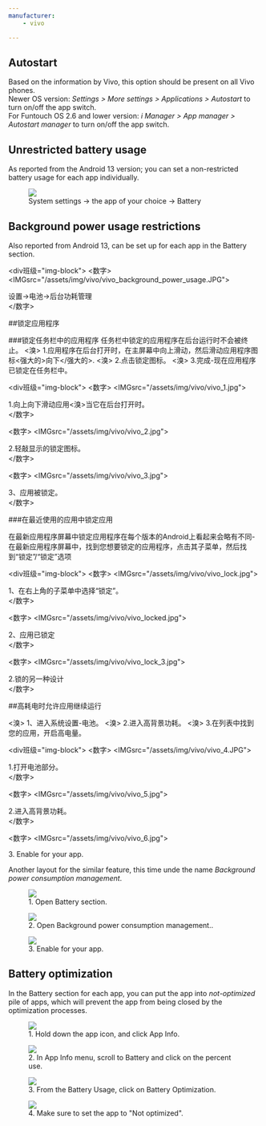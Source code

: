 ```yaml
---
manufacturer: 
    - vivo

---
```



## Autostart

Based on the information by Vivo, this option should be present on all Vivo phones.<br>
Newer OS version: *Settings > More settings > Applications > Autostart* to turn on/off the app switch.<br>
For Funtouch OS 2.6 and lower version: *i Manager > App manager > Autostart manager* to turn on/off the app switch.

## Unrestricted battery usage

As reported from the Android 13 version; you can set a non-restricted battery usage for each app individually.

<div class="img-block">
  <figure>
    <img src="/assets/img/vivo/vivo_battery_unrestricted.jpg">
    <figcaption> System settings → the app of your choice → Battery </figcaption>
  </figure>

</div>

## Background power usage restrictions

Also reported from Android 13, can be set up for each app in the Battery section.

<div班级="img-block">
  <数字>
    <IMGsrc="/assets/img/vivo/vivo_background_power_usage.JPG">
    <figcaption>设置→电池→后台功耗管理</figcaption>
  </数字>

</div>



##锁定应用程序

###锁定任务栏中的应用程序
任务栏中锁定的应用程序在后台运行时不会被终止。
<溴>
1.应用程序在后台打开时，在主屏幕中向上滑动，然后滑动应用程序图标<强大的>向下</强大的>.
<溴>
2.点击锁定图标。
<溴>
3.完成-现在应用程序已锁定在任务栏中。

<div班级="img-block">
  <数字>
    <IMGsrc="/assets/img/vivo/vivo_1.jpg">
    <figcaption>1.向上向下滑动应用<溴>当它在后台打开时。</figcaption>
  </数字>

  <数字>
    <IMGsrc="/assets/img/vivo/vivo_2.jpg">
    <figcaption>2.轻敲显示的锁定图标。</figcaption>
  </数字>

  <数字>
    <IMGsrc="/assets/img/vivo/vivo_3.jpg">
    <figcaption>3、应用被锁定。</figcaption>
  </数字>

</div>

###在最近使用的应用中锁定应用

在最新应用程序屏幕中锁定应用程序在每个版本的Android上看起来会略有不同-在最新应用程序屏幕中，找到您想要锁定的应用程序，点击其子菜单，然后找到“锁定”/“锁定”选项

<div班级="img-block">
  <数字>
    <IMGsrc="/assets/img/vivo/vivo_lock.jpg">
    <figcaption>1、在右上角的子菜单中选择“锁定”。</figcaption>
  </数字>

  <数字>
    <IMGsrc="/assets/img/vivo/vivo_locked.jpg">
    <figcaption>2、应用已锁定</figcaption>
  </数字>

  <数字>
    <IMGsrc="/assets/img/vivo/vivo_lock_3.jpg">
    <figcaption>2.锁的另一种设计</figcaption>
  </数字>

</div>

##高耗电时允许应用继续运行

<溴>
1、进入系统设置-电池。
<溴>
2.进入高背景功耗。
<溴>
3.在列表中找到您的应用，开启高电量。

<div班级="img-block">
  <数字>
    <IMGsrc="/assets/img/vivo/vivo_4.JPG">
    <figcaption>1.打开电池部分。</figcaption>
  </数字>

  <数字>
    <IMGsrc="/assets/img/vivo/vivo_5.jpg">
    <figcaption>2.进入高背景功耗。</figcaption>
  </数字>

  <数字>
    <IMGsrc="/assets/img/vivo/vivo_6.jpg">
    <figcaption>3. Enable for your app.</figcaption>
  </figure>

</div>

Another layout for the similar feature, this time unde the name *Background power consumption management*.

<div class="img-block">
  <figure>
    <img src="/assets/img/vivo/vivo_battery_1.jpg">
    <figcaption>1. Open Battery section.</figcaption>
  </figure>

  <figure>
    <img src="/assets/img/vivo/vivo_battery_2.jpg">
    <figcaption>2. Open Background power consumption management..</figcaption>
  </figure>

  <figure>
    <img src="/assets/img/vivo/vivo_battery_3.jpg">
    <figcaption>3. Enable for your app.</figcaption>
  </figure>

</div>


## Battery optimization

In the Battery section for each app, you can put the app into *not-optimized* pile of apps, which will prevent the app from being closed by the optimization processes.

<div class="img-block">
  <figure>
    <img src="/assets/img/vivo/vivo_battery_optimization_1.jpg">
    <figcaption>1. Hold down the app icon, and click App Info.</figcaption>
  </figure>

  <figure>
    <img src="/assets/img/vivo/vivo_battery_optimization_2.jpg">
    <figcaption>2. In App Info menu, scroll to Battery and click on the percent use.</figcaption>
  </figure>

  <figure>
    <img src="/assets/img/vivo/vivo_battery_optimization_3.jpg">
    <figcaption>3. From the Battery Usage, click on Battery Optimization.</figcaption>
  </figure>

   <figure>
    <img src="/assets/img/vivo/vivo_battery_optimization_4.jpg">
    <figcaption>4. Make sure to set the app to "Not optimized".</figcaption>
  </figure>

</div>
